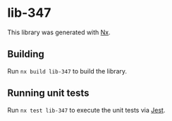# lib-347

This library was generated with [Nx](https://nx.dev).

## Building

Run `nx build lib-347` to build the library.

## Running unit tests

Run `nx test lib-347` to execute the unit tests via [Jest](https://jestjs.io).
